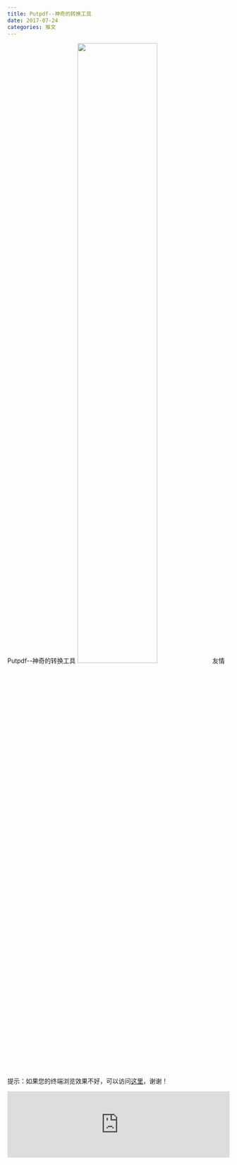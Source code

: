 ```yaml
---
title: Putpdf--神奇的转换工具
date: 2017-07-24
categories: 推文
---
```

Putpdf--神奇的转换工具
<img src="http://mmbiz.qpic.cn/mmbiz_jpg/ACviaWTBFxhZsibmtUolVuRsecDwWEzkYjRzsAxOIpuXiabrXlxt3CyLosSMjoUvpj5euJ89P1e3IjkRm8cFQvfwA/0?wx_fmt=jpeg" style="width: 60%; height: auto;"/><!--more-->
友情提示：如果您的终端浏览效果不好，可以访问[这里](https://stata-club.github.io/stata_article/2017-07-24.html)，谢谢！
<iframe src="https://stata-club.github.io/stata_article/2017-07-24.html" id="iframepage" frameborder="0" scrolling="no" marginheight="0" marginwidth="0" width="100%" onLoad="iFrameHeight()"></iframe>
<script type="text/javascript" language="javascript">
function iFrameHeight() {
var ifm= document.getElementById("iframepage");
var subWeb = document.frames ? document.frames["iframepage"].document : ifm.contentDocument;   
if(ifm != null && subWeb != null) {
 ifm.height = subWeb.body.scrollHeight;
} 
} 
</script> 

